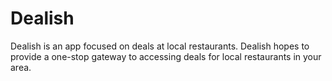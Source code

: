 # Dealish
Dealish is an app focused on deals at local restaurants. Dealish hopes to provide a one-stop gateway to accessing deals for local restaurants in your area.

